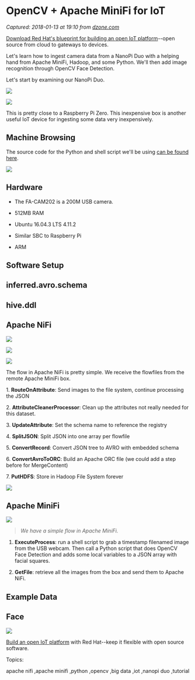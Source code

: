 # OpenCV + Apache MiniFi for IoT

_Captured: 2018-01-13 at 19:10 from [dzone.com](https://dzone.com/articles/opencv-apache-minifi-for-iot?edition=352117&utm_source=Daily%20Digest&utm_medium=email&utm_campaign=Daily%20Digest%202018-01-13)_

[Download Red Hat's blueprint for building an open IoT platform](https://dzone.com/go?i=250323&u=https%3A%2F%2Fwww.redhat.com%2Fen%2Fresources%2Fintelligent-systems-solution-internet-things)--open source from cloud to gateways to devices.

Let's learn how to ingest camera data from a NanoPi Duo with a helping hand from Apache MiniFi, Hadoop, and some Python. We'll then add image recognition through OpenCV Face Detection.

Let's start by examining our NanoPi Duo.

![](https://community.hortonworks.com/storage/attachments/45695-nanopi1.jpg)

![](https://community.hortonworks.com/storage/attachments/45696-nanopi2.jpg)

This is pretty close to a Raspberry Pi Zero. This inexpensive box is another useful IoT device for ingesting some data very inexpensively.

## **Machine Browsing**

The source code for the Python and shell script we'll be using [can be found here](https://github.com/tspannhw/nifi-nanopi-duo).

![](https://community.hortonworks.com/storage/attachments/45698-nanopisplash.png)

## **Hardware**

  * The FA-CAM202 is a 200M USB camera.

  * 512MB RAM

  * Ubuntu 16.04.3 LTS 4.11.2

  * Similar SBC to Raspberry Pi

  * ARM

## **Software Setup**

## **inferred.avro.schema**

## **hive.ddl**

## **Apache NiFi**

![](https://community.hortonworks.com/storage/attachments/45732-nanopiduosuccessfulingest.png)

![](https://community.hortonworks.com/storage/attachments/45733-nanopiduoschema.png)

![](https://community.hortonworks.com/storage/attachments/45734-nanopiduoprocessingflow.png)

The flow in Apache NiFi is pretty simple. We receive the flowfiles from the remote Apache MiniFi box.

1\. **RouteOnAttribute**: Send images to the file system, continue processing the JSON

2\. **AttributeCleanerProcessor**: Clean up the attributes not really needed for this dataset.

3\. **UpdateAttribute**: Set the schema name to reference the registry

4\. **SplitJSON**: Split JSON into one array per flowfile

5\. **ConvertRecord**: Convert JSON tree to AVRO with embedded schema

6\. **ConvertAvroToORC**: Build an Apache ORC file (we could add a step before for MergeContent)

7\. **PutHDFS**: Store in Hadoop File System forever

![](https://community.hortonworks.com/storage/attachments/45735-nanopiduoflowoverview.png)

## **Apache MiniFi**

![](https://community.hortonworks.com/storage/attachments/45730-nanoduominififlow.png)

> _We have a simple flow in Apache MiniFi._

  1. **ExecuteProcess**: run a shell script to grab a timestamp filenamed image from the USB webcam. Then call a Python script that does OpenCV Face Detection and adds some local variables to a JSON array with facial squares.

  2. **GetFile**: retrieve all the images from the box and send them to Apache NiFi.

## **Example Data**

## **Face**

![](https://community.hortonworks.com/storage/attachments/45729-nanopiduo2018-01-04-2023jpgfaces.jpg)

[Build an open IoT platform](https://dzone.com/go?i=250322&u=https%3A%2F%2Fwww.redhat.com%2Fen%2Fresources%2Fintelligent-systems-solution-internet-things) with Red Hat--keep it flexible with open source software.

Topics:

apache nifi ,apache minifi ,python ,opencv ,big data ,iot ,nanopi duo ,tutorial
